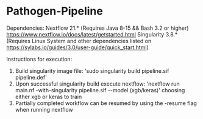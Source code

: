 # Pathogen-Pipeline

Dependencies:
Nextflow 21.* (Requires Java 8-15 && Bash 3.2 or higher) https://www.nextflow.io/docs/latest/getstarted.html
Singularity 3.8.* (Requires Linux System and other dependencies listed on https://sylabs.io/guides/3.0/user-guide/quick_start.html)

Instructions for execution:
1. Build singularity image file: 'sudo singularity build pipeline.sif pipeline.def'
2. Upon successful singularity build execute nextflow: 'nextflow run main.nf -with-singularity pipeline.sif --model (xgb/keras)' choosing either xgb or keras to train
3. Partially completed workflow can be resumed by using the -resume flag when running nextflow 
